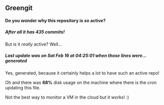 ## Greengit

#### Do you wonder why this repository is so active?

##### After all it has 435 commits!

But is it *really* active? Well...

##### Last update was on Sat Feb 16 at 04:25:01 when those lines were... generated

Yes, generated, because it certainly helps a lot to have such an active repo!

Oh and there was **68%** disk usage on the machine
where there is the cron updating this file.

Not the best way to monitor a VM in the cloud but it works! :)
